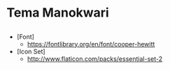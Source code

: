 # Tema Manokwari

## 
- [Font]
	- https://fontlibrary.org/en/font/cooper-hewitt
- [Icon Set]
	- http://www.flaticon.com/packs/essential-set-2
